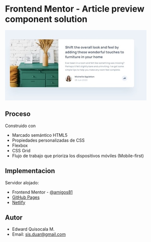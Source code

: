 # Frontend Mentor - Article preview component solution

![Design preview ](./preview.jpg)

## Proceso

Construido con
- Marcado semántico HTML5
- Propiedades personalizadas de CSS
- Flexbox
- CSS Grid
- Flujo de trabajo que prioriza los dispositivos móviles (Mobile-first)

## Implementacion

Servidor alojado:
- Frontend Mentor - [@amigos81](https://www.frontendmentor.io/profile/amigos81)
- [GitHub Pages]()
- [Netlify]()

## Autor

- Edward Quisocala M. 
- Email: sis.duar@gmail.com
